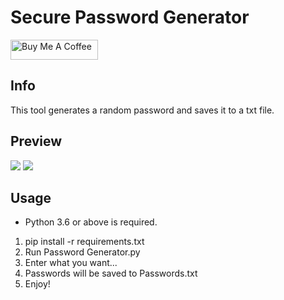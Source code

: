 # Secure Password Generator
 
<a href="https://www.buymeacoffee.com/astive" target="_blank"><img src="https://cdn.buymeacoffee.com/buttons/default-orange.png" alt="Buy Me A Coffee" height="32" width="140"></a>

## Info
This tool generates a random password and saves it to a txt file.

## Preview
![](https://cdn.upload.systems/uploads/sIAmWMu5.png)
![](https://cdn.upload.systems/uploads/4Zg2f7S0.png)

## Usage
- Python 3.6 or above is required.
1. pip install -r requirements.txt
2. Run Password Generator.py
3. Enter what you want...
4. Passwords will be saved to Passwords.txt
5. Enjoy!

